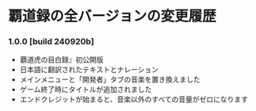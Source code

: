 # 覇道録の全バージョンの変更履歴

### 1.0.0 [build 240920b]

- 覇道虎の目白録』初公開版
- 日本語に翻訳されたテキストとナレーション
- メインメニューと「開発者」タブの音楽を置き換えました
- ゲーム終了時にタイトルが追加されました
- エンドクレジットが始まると、音楽以外のすべての音量がゼロになります